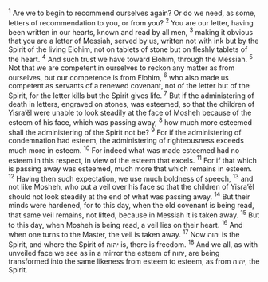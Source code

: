 <sup>1</sup> Are we to begin to recommend ourselves again? Or do we need, as some, letters of recommendation to you, or from you?
<sup>2</sup> You are our letter, having been written in our hearts, known and read by all men,
<sup>3</sup> making it obvious that you are a letter of Messiah, served by us, written not with ink but by the Spirit of the living Elohim, not on tablets of stone but on fleshly tablets of the heart.
<sup>4</sup> And such trust we have toward Elohim, through the Messiah.
<sup>5</sup> Not that we are competent in ourselves to reckon any matter as from ourselves, but our competence is from Elohim,
<sup>6</sup> who also made us competent as servants of a renewed covenant, not of the letter but of the Spirit, for the letter kills but the Spirit gives life.
<sup>7</sup> But if the administering of death in letters, engraved on stones, was esteemed, so that the children of Yisra’ĕl were unable to look steadily at the face of Mosheh because of the esteem of his face, which was passing away,
<sup>8</sup> how much more esteemed shall the administering of the Spirit not be?
<sup>9</sup> For if the administering of condemnation had esteem, the administering of righteousness exceeds much more in esteem.
<sup>10</sup> For indeed what was made esteemed had no esteem in this respect, in view of the esteem that excels.
<sup>11</sup> For if that which is passing away was esteemed, much more that which remains in esteem.
<sup>12</sup> Having then such expectation, we use much boldness of speech,
<sup>13</sup> and not like Mosheh, who put a veil over his face so that the children of Yisra’ĕl should not look steadily at the end of what was passing away.
<sup>14</sup> But their minds were hardened, for to this day, when the old covenant is being read, that same veil remains, not lifted, because in Messiah it is taken away.
<sup>15</sup> But to this day, when Mosheh is being read, a veil lies on their heart.
<sup>16</sup> And when one turns to the Master, the veil is taken away.
<sup>17</sup> Now יהוה is the Spirit, and where the Spirit of יהוה is, there is freedom.
<sup>18</sup> And we all, as with unveiled face we see as in a mirror the esteem of יהוה, are being transformed into the same likeness from esteem to esteem, as from יהוה, the Spirit.
